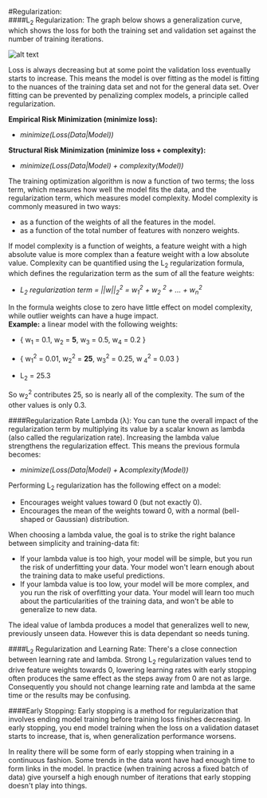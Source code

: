 #Regularization:  
####L<sub>2</sub> Regularization:
The graph below shows a generalization curve, which shows the loss for both the training set and validation set against 
the number of training iterations.

![alt text](https://developers.google.com/machine-learning/crash-course/images/RegularizationTwoLossFunctions.svg
"Generalization curve")

Loss is always decreasing but at some point the validation loss eventually starts to increase. This means the model
is over fitting as the model is fitting to the nuances of the training data set and not for the general data set.
Over fitting can be prevented by penalizing complex models, a principle called regularization.  

**Empirical Risk Minimization (minimize loss):**
* _minimize(Loss(Data|Model))_

**Structural Risk Minimization (minimize loss + complexity):**
* _minimize(Loss(Data|Model) + complexity(Model))_

The training optimization algorithm is now a function of two terms;  the loss term, which measures how well the model 
fits the data, and the regularization term, which measures model complexity. Model complexity is commonly measured in
two ways:
* as a function of the weights of all the features in the model.
* as a function of the total number of features with nonzero weights.

If model complexity is a function of weights, a feature weight with a high absolute value is more complex than a 
feature weight with a low absolute value. Complexity can be quantified using the L<sub>2</sub> regularization formula,
which defines the regularization term as the sum of all the feature weights:
* _L<sub>2</sub> regularization term = ||w||<sub>2</sub><sup>2</sup> = w<sub>1</sub><sup>2</sup> + w<sub>2</sub>
<sup>2</sup> + ... + w<sub>n</sub><sup>2</sup>_

In the formula weights close to zero have little effect on model complexity, while outlier weights can have a huge 
impact.  
**Example:** a linear model with the following weights:  
* { w<sub>1</sub> = 0.1, w<sub>2</sub> = **5**, w<sub>3</sub> = 0.5, w<sub>4</sub> = 0.2 }

* { w<sub>1</sub><sup>2</sup> = 0.01, w<sub>2</sub><sup>2</sup> = **25**, w<sub>3</sub><sup>2</sup> = 0.25, w<sub>
4</sub><sup>2</sup> = 0.03 }

* L<sub>2</sub> = 25.3

So w<sub>2</sub><sup>2</sup> contributes 25, so is nearly all of the complexity. The sum of the other values is only
0.3.

####Regularization Rate Lambda (λ):
You can tune the overall impact of the regularization term by multiplying its value by a scalar known as lambda 
(also called the regularization rate). Increasing the lambda value strengthens the regularization effect. 
This means the previous formula becomes:

* _minimize(Loss(Data|Model) + **λ**complexity(Model))_

Performing L<sub>2</sub> regularization has the following effect on a model:
* Encourages weight values toward 0 (but not exactly 0).
* Encourages the mean of the weights toward 0, with a normal (bell-shaped or Gaussian) distribution.

When choosing a lambda value, the goal is to strike the right balance between simplicity and training-data fit:
* If your lambda value is too high, your model will be simple, but you run the risk of underfitting your data. Your
 model won't learn enough about the training data to make useful predictions.
* If your lambda value is too low, your model will be more complex, and you run the risk of overfitting your data. 
Your model will learn too much about the particularities of the training data, and won't be able to generalize to
new data.

The ideal value of lambda produces a model that generalizes well to new, previously unseen data. However this is data
dependant so needs tuning.

####L<sub>2</sub> Regularization and Learning Rate:
There's a close connection between learning rate and lambda. Strong L<sub>2</sub> regularization values tend to drive
feature weights towards 0, lowering learning rates with early stopping often produces the same effect as the steps away
from 0 are not as large. Consequently you should not change learning rate and lambda at the same time or the results
may be confusing.

####Early Stopping:
Early stopping is a method for regularization that involves ending model training before training loss finishes 
decreasing. In early stopping, you end model training when the loss on a validation dataset starts to increase, that
is, when generalization performance worsens.   

In reality there will be some form of early stopping when training in a continuous fashion. Some trends in the data 
wont have had enough time to form links in the model. In practice (when training across a fixed batch of data) give 
yourself a high enough number of iterations that early stopping doesn't play into things.
